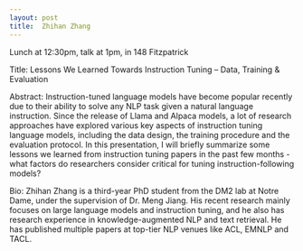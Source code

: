 ```yaml
---
layout: post
title:  Zhihan Zhang
---
```


Lunch at 12:30pm, talk at 1pm, in 148 Fitzpatrick

Title: Lessons We Learned Towards Instruction Tuning – Data, Training & Evaluation

Abstract: Instruction-tuned language models have become popular recently due to their ability to solve any NLP task given a natural language instruction. Since the release of Llama and Alpaca models, a lot of research approaches have explored various key aspects of instruction tuning language models, including the data design, the training procedure and the evaluation protocol. In this presentation, I will briefly summarize some lessons we learned from instruction tuning papers in the past few months - what factors do researchers consider critical for tuning instruction-following models?

Bio: Zhihan Zhang is a third-year PhD student from the DM2 lab at Notre Dame, under the supervision of Dr. Meng Jiang. His recent research mainly focuses on large language models and instruction tuning, and he also has research experience in knowledge-augmented NLP and text retrieval. He has published multiple papers at top-tier NLP venues like ACL, EMNLP and TACL.
